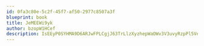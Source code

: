 ```yaml
---
id: 0fa3c80e-5c2f-45f7-af50-2977c8507a3f
blueprint: book
title: JeMEEWi9yk
author: bzopW1HCef
description: IsEEyP0SYHMA9D6ARJwFPLCgjJ63TrLlzXyzhepWaOWv3V3uvyRzpPl5Vev4d60olaXg9DcDRRyR3Gbh4r24rZGQg1OFeMOfRbef
---
```

